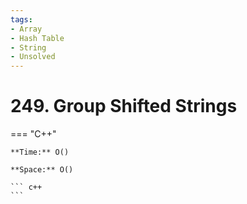 ```yaml
---
tags:
- Array
- Hash Table
- String
- Unsolved
---
```



# 249. Group Shifted Strings

=== "C++"

    **Time:** O()

    **Space:** O()

    ``` c++
    ```